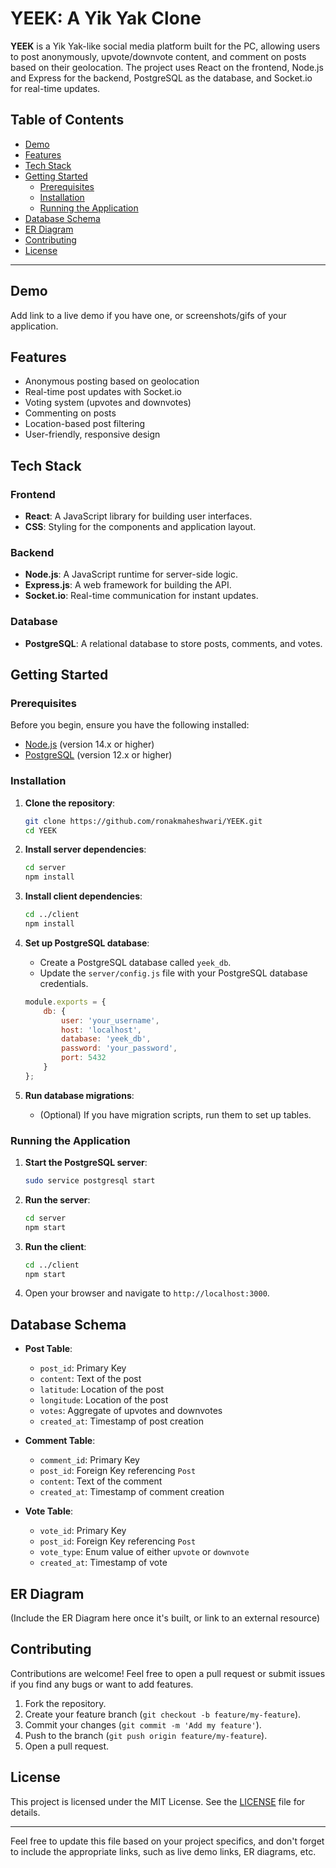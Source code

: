 # YEEK: A Yik Yak Clone

**YEEK** is a Yik Yak-like social media platform built for the PC, allowing users to post anonymously, upvote/downvote content, and comment on posts based on their geolocation. The project uses React on the frontend, Node.js and Express for the backend, PostgreSQL as the database, and Socket.io for real-time updates.

## Table of Contents

- [Demo](#demo)
- [Features](#features)
- [Tech Stack](#tech-stack)
- [Getting Started](#getting-started)
  - [Prerequisites](#prerequisites)
  - [Installation](#installation)
  - [Running the Application](#running-the-application)
- [Database Schema](#database-schema)
- [ER Diagram](#er-diagram)
- [Contributing](#contributing)
- [License](#license)

---

## Demo

Add link to a live demo if you have one, or screenshots/gifs of your application.

## Features

- Anonymous posting based on geolocation
- Real-time post updates with Socket.io
- Voting system (upvotes and downvotes)
- Commenting on posts
- Location-based post filtering
- User-friendly, responsive design

## Tech Stack

### Frontend
- **React**: A JavaScript library for building user interfaces.
- **CSS**: Styling for the components and application layout.

### Backend
- **Node.js**: A JavaScript runtime for server-side logic.
- **Express.js**: A web framework for building the API.
- **Socket.io**: Real-time communication for instant updates.

### Database
- **PostgreSQL**: A relational database to store posts, comments, and votes.

## Getting Started

### Prerequisites

Before you begin, ensure you have the following installed:
- [Node.js](https://nodejs.org/) (version 14.x or higher)
- [PostgreSQL](https://www.postgresql.org/) (version 12.x or higher)

### Installation

1. **Clone the repository**:
    ```bash
    git clone https://github.com/ronakmaheshwari/YEEK.git
    cd YEEK
    ```

2. **Install server dependencies**:
    ```bash
    cd server
    npm install
    ```

3. **Install client dependencies**:
    ```bash
    cd ../client
    npm install
    ```

4. **Set up PostgreSQL database**:
    - Create a PostgreSQL database called `yeek_db`.
    - Update the `server/config.js` file with your PostgreSQL database credentials.

    ```javascript
    module.exports = {
        db: {
            user: 'your_username',
            host: 'localhost',
            database: 'yeek_db',
            password: 'your_password',
            port: 5432
        }
    };
    ```

5. **Run database migrations**:
    - (Optional) If you have migration scripts, run them to set up tables.

### Running the Application

1. **Start the PostgreSQL server**:
    ```bash
    sudo service postgresql start
    ```

2. **Run the server**:
    ```bash
    cd server
    npm start
    ```

3. **Run the client**:
    ```bash
    cd ../client
    npm start
    ```

4. Open your browser and navigate to `http://localhost:3000`.

## Database Schema

- **Post Table**:
    - `post_id`: Primary Key
    - `content`: Text of the post
    - `latitude`: Location of the post
    - `longitude`: Location of the post
    - `votes`: Aggregate of upvotes and downvotes
    - `created_at`: Timestamp of post creation

- **Comment Table**:
    - `comment_id`: Primary Key
    - `post_id`: Foreign Key referencing `Post`
    - `content`: Text of the comment
    - `created_at`: Timestamp of comment creation

- **Vote Table**:
    - `vote_id`: Primary Key
    - `post_id`: Foreign Key referencing `Post`
    - `vote_type`: Enum value of either `upvote` or `downvote`
    - `created_at`: Timestamp of vote

## ER Diagram

(Include the ER Diagram here once it's built, or link to an external resource)

## Contributing

Contributions are welcome! Feel free to open a pull request or submit issues if you find any bugs or want to add features.

1. Fork the repository.
2. Create your feature branch (`git checkout -b feature/my-feature`).
3. Commit your changes (`git commit -m 'Add my feature'`).
4. Push to the branch (`git push origin feature/my-feature`).
5. Open a pull request.

## License

This project is licensed under the MIT License. See the [LICENSE](LICENSE) file for details.

---

Feel free to update this file based on your project specifics, and don't forget to include the appropriate links, such as live demo links, ER diagrams, etc.
